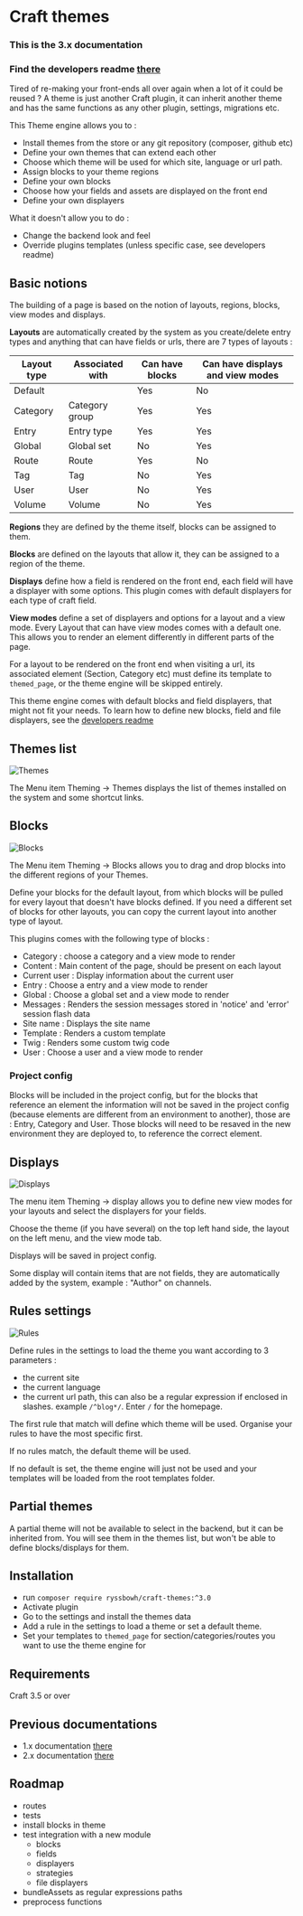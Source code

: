 # Craft themes

### This is the 3.x documentation
### Find the developers readme [there](DEVELOPERS.md)

Tired of re-making your front-ends all over again when a lot of it could be reused ? 
A theme is just another Craft plugin, it can inherit another theme and has the same functions as any other plugin, settings, migrations etc. 

This Theme engine allows you to :
- Install themes from the store or any git repository (composer, github etc)
- Define your own themes that can extend each other
- Choose which theme will be used for which site, language or url path. 
- Assign blocks to your theme regions
- Define your own blocks
- Choose how your fields and assets are displayed on the front end
- Define your own displayers

What it doesn't allow you to do :
- Change the backend look and feel
- Override plugins templates (unless specific case, see developers readme)

## Basic notions

The building of a page is based on the notion of layouts, regions, blocks, view modes and displays.

**Layouts** are automatically created by the system as you create/delete entry types and anything that can have fields or urls, there are 7 types of layouts :

| Layout type | Associated with | Can have blocks | Can have displays and view modes |
|-------------|-----------------|-----------------|----------------------------------|
| Default     |                 | Yes             | No                               |
| Category    | Category group  | Yes             | Yes                              |
| Entry       | Entry type      | Yes             | Yes                              |
| Global      | Global set      | No              | Yes                              |
| Route       | Route           | Yes             | No                               |
| Tag         | Tag             | No              | Yes                              |
| User        | User            | No              | Yes                              |
| Volume      | Volume          | No              | Yes                              |

**Regions** they are defined by the theme itself, blocks can be assigned to them.

**Blocks** are defined on the layouts that allow it, they can be assigned to a region of the theme.

**Displays** define how a field is rendered on the front end, each field will have a displayer with some options. This plugin comes with default displayers for each type of craft field.

**View modes** define a set of displayers and options for a layout and a view mode. Every Layout that can have view modes comes with a default one. This allows you to render an element differently in different parts of the page.

For a layout to be rendered on the front end when visiting a url, its associated element (Section, Category etc) must define its template to `themed_page`, or the theme engine will be skipped entirely.

This theme engine comes with default blocks and field displayers, that might not fit your needs. To learn how to define new blocks, field and file displayers, see the [developers readme](DEVELOPERS.md)

## Themes list

![Themes](images/themes.png)

The Menu item Theming -> Themes displays the list of themes installed on the system and some shortcut links.

## Blocks

![Blocks](images/blocks.png)

The Menu item Theming -> Blocks allows you to drag and drop blocks into the different regions of your Themes. 

Define your blocks for the default layout, from which blocks will be pulled for every layout that doesn't have blocks defined. If you need a different set of blocks for other layouts, you can copy the current layout into another type of layout.

This plugins comes with the following type of blocks :

- Category : choose a category and a view mode to render
- Content : Main content of the page, should be present on each layout
- Current user : Display information about the current user
- Entry : Choose a entry and a view mode to render
- Global : Choose a global set and a view mode to render
- Messages : Renders the session messages stored in 'notice' and 'error' session flash data
- Site name : Displays the site name
- Template : Renders a custom template
- Twig : Renders some custom twig code
- User : Choose a user and a view mode to render

### Project config

Blocks will be included in the project config, but for the blocks that reference an element the information will not be saved in the project config (because elements are different from an environment to another), those are : Entry, Category and User. Those blocks will need to be resaved in the new environment they are deployed to, to reference the correct element.

## Displays

![Displays](images/displays.png)

The menu item Theming -> display allows you to define new view modes for your layouts and select the displayers for your fields.

Choose the theme (if you have several) on the top left hand side, the layout on the left menu, and the view mode tab.

Displays will be saved in project config.

Some display will contain items that are not fields, they are automatically added by the system, example : "Author" on channels.

## Rules settings

![Rules](images/rules.png)

Define rules in the settings to load the theme you want according to 3 parameters :
- the current site
- the current language
- the current url path, this can also be a regular expression if enclosed in slashes. example `/^blog*/`. Enter `/` for the homepage.

The first rule that match will define which theme will be used. Organise your rules to have the most specific first.

If no rules match, the default theme will be used.

If no default is set, the theme engine will just not be used and your templates will be loaded from the root templates folder.

## Partial themes

A partial theme will not be available to select in the backend, but it can be inherited from. You will see them in the themes list, but won't be able to define blocks/displays for them.

## Installation

- run `composer require ryssbowh/craft-themes:^3.0`
- Activate plugin
- Go to the settings and install the themes data
- Add a rule in the settings to load a theme or set a default theme.
- Set your templates to `themed_page` for section/categories/routes you want to use the theme engine for

## Requirements

Craft 3.5 or over

## Previous documentations

- 1.x documentation [there](README1.md)
- 2.x documentation [there](README2.md)

## Roadmap

- routes
- tests
- install blocks in theme
- test integration with a new module
  - blocks 
  - fields
  - displayers
  - strategies
  - file displayers
- bundleAssets as regular expressions paths  
- preprocess functions